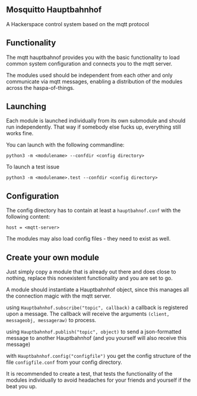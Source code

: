 Mosquitto Hauptbahnhof
---------------------------

A Hackerspace control system based on the mqtt protocol

## Functionality

The mqtt hauptbahnof provides you with the basic functionality to load common system
configuration and connects you to the mqtt server.

The modules used should be independent from each other and only communicate via mqtt
messages, enabling a distribution of the modules across the haspa-of-things.

## Launching

Each module is launched individually from its own submodule and should run independently.
That way if somebody else fucks up, everything still works fine.

You can launch with the following commandline:

```
python3 -m <modulename> --confdir <config directory>
```

To launch a test issue

```
python3 -m <modulename>.test --confdir <config directory>
```

## Configuration

The config directory has to contain at least a `hauptbahnof.conf` with the following
content:

```
host = <mqtt-server>
```

The modules may also load config files - they need to exist as well.


## Create your own module

Just simply copy a module that is already out there and does close to nothing, replace
this nonexistent functionality and you are set to go.

A module should instantiate a Hauptbahnhof object, since this manages all the connection
magic with the mqtt server.

using `Hauptbahnhof.subscribe("topic", callback)` a callback is registered upon a message.
The callback will receive the arguments `(client, messageobj, messageraw)` to process.

using `Hauptbahnhof.publish("topic", object)` to send a json-formatted message to another
Hauptbahnhof (and you yourself will also receive this message)

with `Hauptbahnhof.config("configfile")` you get the config structure of the file
`configfile.conf` from your config directory.

It is recommended to create a test, that tests the functionality of the modules
individually to avoid headaches for your friends and yourself if the beat you up.
